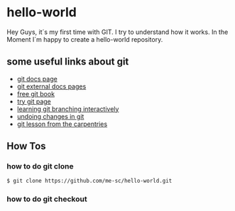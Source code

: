 # hello-world

Hey Guys,
it´s my first time with GIT. I try to understand how it works. In the Moment I´m happy to create a hello-world repository. 

## some useful links about git

- [git docs page](https://git-scm.com/doc)
- [git external docs pages](https://git-scm.com/doc/ext)
- [free git book](https://git-scm.com/book/en/v2)
- [try git page](https://try.github.io/)
- [learning git branching interactively](https://learngitbranching.js.org/)
- [undoing changes in git](https://www.atlassian.com/git/tutorials/undoing-changes)
- [git lesson from the carpentries](http://swcarpentry.github.io/git-novice/)

## How Tos

### how to do git clone

```bash
$ git clone https://github.com/me-sc/hello-world.git
```

### how to do git checkout

